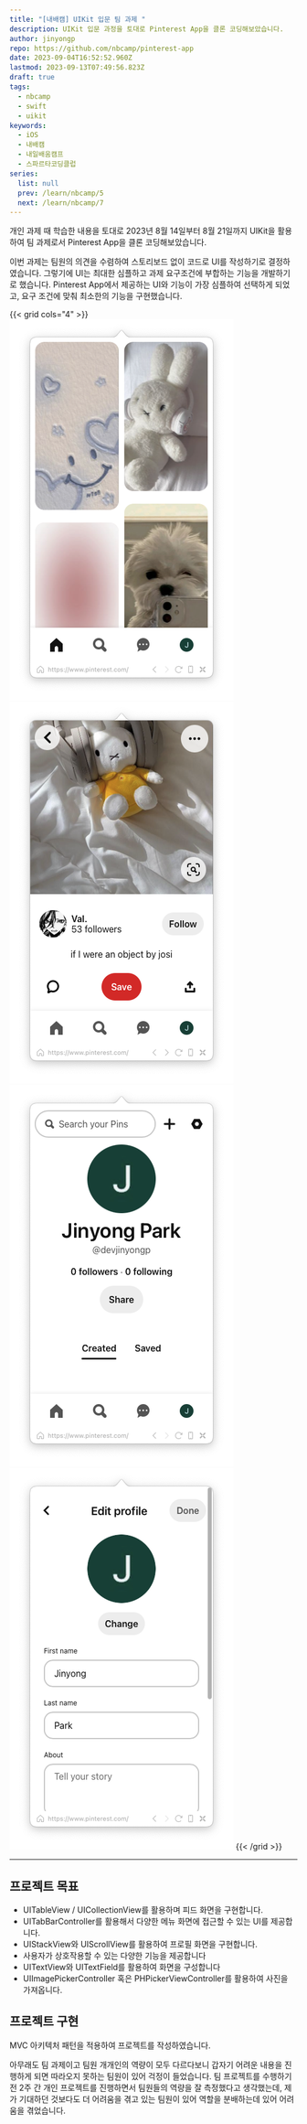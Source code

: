 ```yaml
---
title: "[내배캠] UIKit 입문 팀 과제 "
description: UIKit 입문 과정을 토대로 Pinterest App을 클론 코딩해보았습니다.
author: jinyongp
repo: https://github.com/nbcamp/pinterest-app
date: 2023-09-04T16:52:52.960Z
lastmod: 2023-09-13T07:49:56.823Z
draft: true
tags:
  - nbcamp
  - swift
  - uikit
keywords:
  - iOS
  - 내배캠
  - 내일배움캠프
  - 스파르타코딩클럽
series:
  list: null
  prev: /learn/nbcamp/5
  next: /learn/nbcamp/7
---
```


개인 과제 때 학습한 내용을 토대로 2023년 8월 14일부터 8월 21일까지 UIKit을 활용하여 팀 과제로서 Pinterest App을 클론 코딩해보았습니다.

이번 과제는 팀원의 의견을 수렴하여 스토리보드 없이 코드로 UI를 작성하기로 결정하였습니다. 그렇기에 UI는 최대한 심플하고 과제 요구조건에 부합하는 기능을 개발하기로 했습니다. Pinterest App에서 제공하는 UI와 기능이 가장 심플하여 선택하게 되었고, 요구 조건에 맞춰 최소한의 기능을 구현했습니다.

{{< grid cols="4" >}}
![Main Page](/image/learn/nbcamp/6/pinterest-main.png)
![Completes Page](/image/learn/nbcamp/6/pinterest-detail.png)
![Profile Page](/image/learn/nbcamp/6/pinterest-profile.png)
![Edit Profile Page](/image/learn/nbcamp/6/pinterest-edit-profile.png)
{{< /grid >}}

---

## 프로젝트 목표

- UITableView / UICollectionView를 활용하며 피드 화면을 구현합니다.
- UITabBarController를 활용해서 다양한 메뉴 화면에 접근할 수 있는 UI를 제공합니다.
- UIStackView와 UIScrollView를 활용하여 프로필 화면을 구현합니다.
- 사용자가 상호작용할 수 있는 다양한 기능을 제공합니다
- UITextView와 UITextField를 활용하여 화면을 구성합니다
- UIImagePickerController 혹은 PHPickerViewController를 활용하여 사진을 가져옵니다.

## 프로젝트 구현

MVC 아키텍처 패턴을 적용하여 프로젝트를 작성하였습니다.






아무래도 팀 과제이고 팀원 개개인의 역량이 모두 다르다보니 갑자기 어려운 내용을 진행하게 되면 따라오지 못하는 팀원이 있어 걱정이 들었습니다. 팀 프로젝트를 수행하기 전 2주 간 개인 프로젝트를 진행하면서 팀원들의 역량을 잘 측정했다고 생각했는데, 제가 기대하던 것보다도 더 어려움을 겪고 있는 팀원이 있어 역할을 분배하는데 있어 어려움을 겪었습니다.



